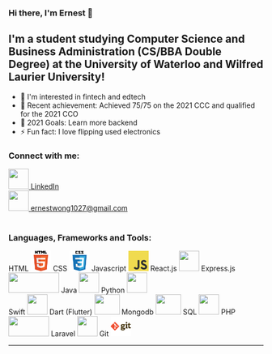 ### Hi there, I'm Ernest  👋



## I'm a student studying Computer Science and Business Administration (CS/BBA Double Degree) at the University of Waterloo and Wilfred Laurier University!

- 🔭 I'm interested in fintech and edtech
- 🌱 Recent achievement: Achieved 75/75 on the 2021 CCC and qualified for the 2021 CCO
- 🥅 2021 Goals: Learn more backend
- ⚡ Fun fact: I love flipping used electronics

### Connect with me:
<a href="https://www.linkedin.com/in/ernest-wong-90b4521a7/">
<img src="https://cdn.jsdelivr.net/npm/simple-icons@v3/icons/linkedin.svg" width="40" height="40">
         LinkedIn
</a>
<br>
<a href="mailto:ernestwong1027@gmail.com">
<img src="https://cdn.jsdelivr.net/npm/simple-icons@v3/icons/gmail.svg" width="40" height="40">
         ernestwong1027@gmail.com
</a>
<br/>


<br />

### Languages, Frameworks and Tools:
HTML
<img src="https://raw.githubusercontent.com/github/explore/80688e429a7d4ef2fca1e82350fe8e3517d3494d/topics/html/html.png" width="40" height="40">
CSS
<img src="https://raw.githubusercontent.com/github/explore/80688e429a7d4ef2fca1e82350fe8e3517d3494d/topics/css/css.png" width="40" height="40">
Javascript
<img src="https://raw.githubusercontent.com/github/explore/80688e429a7d4ef2fca1e82350fe8e3517d3494d/topics/javascript/javascript.png" width="40" height="40">
React.js
<img src="https://encrypted-tbn0.gstatic.com/images?q=tbn:ANd9GcRdv3WpZrEQcWAgaWswSr96MK3rbJGvu1_NZQ&usqp=CAU" width="40" height="40">
Express.js 
<img src="https://www.edureka.co/blog/wp-content/uploads/2019/07/express-logo.png" width="100" height="40">
Java
<img src="https://cdn.iconscout.com/icon/free/png-512/java-43-569305.png" width="40" height="40">
Python
<img src="https://cdn3.iconfinder.com/data/icons/logos-and-brands-adobe/512/267_Python-512.png" width="40" height="40">
<br>
Swift
<img src="https://cdn4.iconfinder.com/data/icons/logos-3/504/Swift-2-512.png" width="40" height="40">
Dart (Flutter)
<img src="https://logowik.com/content/uploads/images/flutter5786.jpg" width="50" height="40">
Mongodb 
<img src="https://images.cms.fivetran.com/mgtdf72hs0mx/6EqChQTpjHA93FltCUKXwf/066e4052c668145acb311e8d12508c3c/MongoDB.svg" width="50" height="40">
SQL 
<img src="https://cloudblogs.microsoft.com/uploads/prod/sites/32/2020/05/SQL.png" width="40" height="40">
PHP 
<img src="https://upload.wikimedia.org/wikipedia/commons/thumb/2/27/PHP-logo.svg/2560px-PHP-logo.svg.png" width="80" height="40">
Laravel 
<img src="https://upload.wikimedia.org/wikipedia/commons/thumb/9/9a/Laravel.svg/1200px-Laravel.svg.png" width="40" height="40">
Git
<img src="https://raw.githubusercontent.com/github/explore/80688e429a7d4ef2fca1e82350fe8e3517d3494d/topics/git/git.png" width="40" height="40">


---



